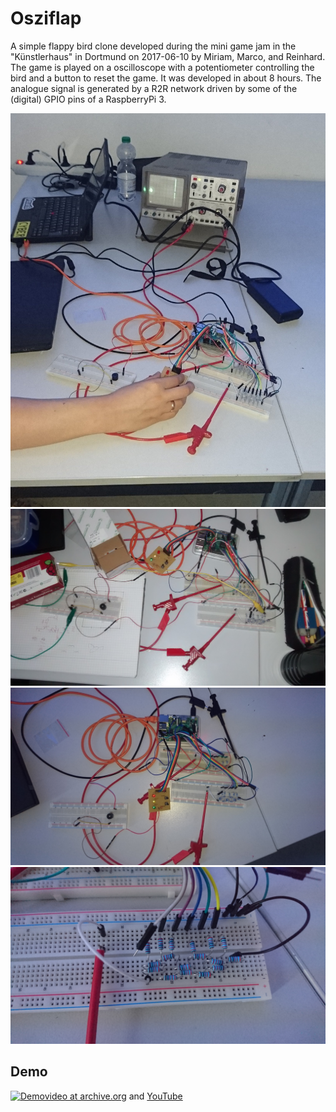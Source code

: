 Osziflap
========

A simple flappy bird clone developed during the mini game jam in the
"Künstlerhaus" in Dortmund on 2017-06-10 by Miriam, Marco, and
Reinhard. The game is played on a oscilloscope with a potentiometer
controlling the bird and a button to reset the game. It was developed
in about 8 hours. The analogue signal is generated by a R2R network
driven by some of the (digital) GPIO pins of a RaspberryPi 3.


![Overview](media/overview_all.jpg)
![Overview](media/overview_top.jpg)
![Overview](media/overview_top2.jpg)
![Overview](media/dac.jpg)

Demo
----
[![Demovideo at archive.org](https://archive.org/download/Osziflap_Demo/Osziflap_Demo.thumbs/demo_000009.jpg)](https://archive.org/details/Osziflap_Demo) and [YouTube](https://www.youtube.com/watch?v=7jtvtk3SSTg)
